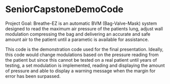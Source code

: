 # SeniorCapstoneDemoCode
Project Goal: Breathe-EZ is an automatic BVM (Bag-Valve-Mask) system designed to read the maximum air pressure of the patients lung, adjust wall modulation compressing the bag and delivering an accurate and safe amount air to the patient until a parametic is available for assistance.

This code is the demonstration code used for the final presentation. Ideally, this code would change modulations based on the pressure reading from the patient but since this cannot be tested on a real patient until years of testing, a set modulation is implemented, reading and displaying the amount of pressure and able to display a warning message when the margin for error has been surpassed.
